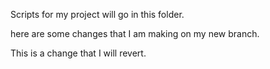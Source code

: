 Scripts for my project will go in this folder. 

here are some changes that I am making on my new branch.

This is a change that I will revert.